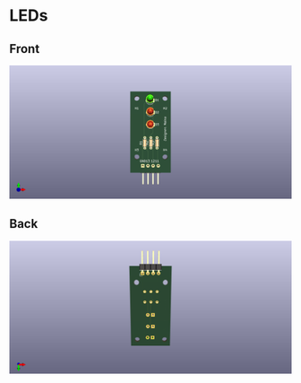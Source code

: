 # LEDs

## Front

![Front Image](https://github.com/sam505/LEDs/blob/master/Front.png)

## Back

![](https://github.com/sam505/LEDs/blob/master/Back.png)
